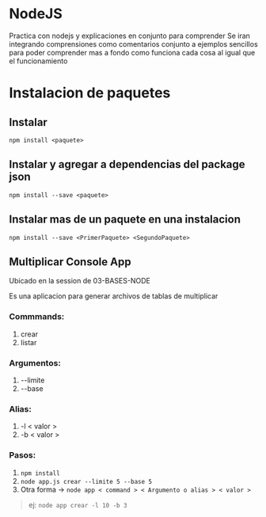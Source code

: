 # NodeJS
Practica con nodejs y explicaciones en conjunto para comprender
Se iran integrando comprensiones como comentarios conjunto a ejemplos sencillos para poder comprender mas a fondo como funciona cada cosa al igual que el funcionamiento

# Instalacion de paquetes

## Instalar 

`npm install <paquete>`

## Instalar y agregar a dependencias del package json

`npm install --save <paquete>`

## Instalar mas de un paquete en una instalacion

`npm install --save <PrimerPaquete> <SegundoPaquete>`

## Multiplicar Console App

Ubicado en la session de 03-BASES-NODE

Es una aplicacion para generar archivos de tablas de multiplicar

### Commmands:

1. crear
2. listar

### Argumentos:

1. --limite
2. --base

### Alias:

1. -l < valor >
2. -b < valor >

### Pasos:

1. `npm install`
2. `node app.js crear --limite 5 --base 5`
2. Otra forma -> `node app < command > < Argumento o alias > < valor >`

> ej: `node app crear -l 10 -b 3`